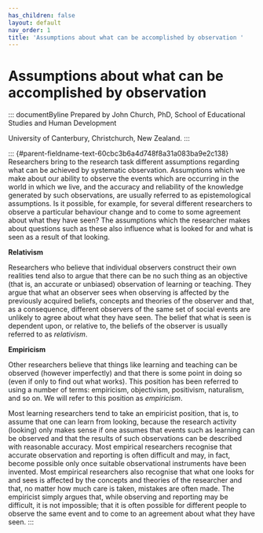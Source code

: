 ```yaml
---
has_children: false
layout: default
nav_order: 1
title: 'Assumptions about what can be accomplished by observation '
---
```

# Assumptions about what can be accomplished by observation 


::: documentByline
Prepared by John Church, PhD, School of Educational Studies and Human
Development

University of Canterbury, Christchurch, New Zealand.
:::

::: {#parent-fieldname-text-60cbc3b6a4d748f8a31a083ba9e2c138}
Researchers bring to the research task different assumptions regarding
what can be achieved by systematic observation. Assumptions which we
make about our ability to observe the events which are occurring in the
world in which we live, and the accuracy and reliability of the
knowledge generated by such observations, are usually referred to as
epistemological assumptions. Is it possible, for example, for several
different researchers to observe a particular behaviour change and to
come to some agreement about what they have seen? The assumptions which
the researcher makes about questions such as these also influence what
is looked for and what is seen as a result of that looking.

**Relativism**

Researchers who believe that individual observers construct their own
realities tend also to argue that there can be no such thing as an
objective (that is, an accurate or unbiased) observation of learning or
teaching. They argue that what an observer sees when observing is
affected by the previously acquired beliefs, concepts and theories of
the observer and that, as a consequence, different observers of the same
set of social events are unlikely to agree about what they have seen.
The belief that what is seen is dependent upon, or relative to, the
beliefs of the observer is usually referred to as *relativism*.

**Empiricism**

Other researchers believe that things like learning and teaching can be
observed (however imperfectly) and that there is some point in doing so
(even if only to find out what works). This position has been referred
to using a number of terms: empiricism, objectivism, positivism,
naturalism, and so on. We will refer to this position as *empiricism*.

Most learning researchers tend to take an empiricist position, that is,
to assume that one can learn from looking, because the research activity
(looking) only makes sense if one assumes that events such as learning
can be observed and that the results of such observations can be
described with reasonable accuracy. Most empirical researchers recognise
that accurate observation and reporting is often difficult and may, in
fact, become possible only once suitable observational instruments have
been invented. Most empirical researchers also recognise that what one
looks for and sees is affected by the concepts and theories of the
researcher and that, no matter how much care is taken, mistakes are
often made. The empiricist simply argues that, while observing and
reporting may be difficult, it is not impossible; that it is often
possible for different people to observe the same event and to come to
an agreement about what they have seen.
:::
